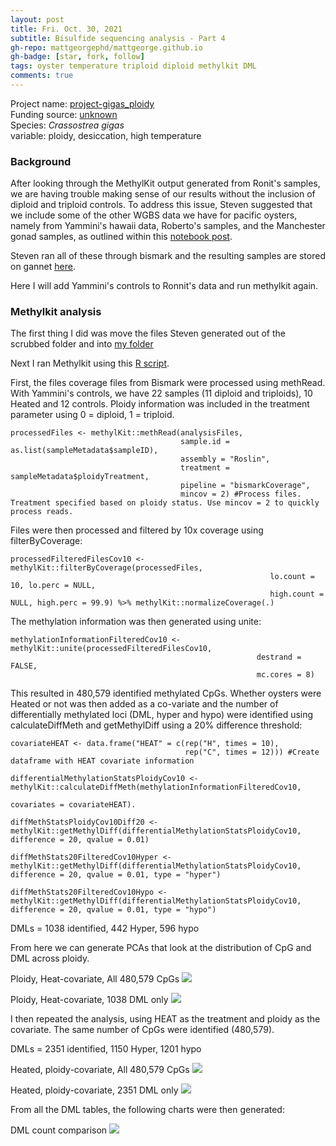 ```yaml
---
layout: post
title: Fri. Oct. 30, 2021
subtitle: Bisulfide sequencing analysis - Part 4
gh-repo: mattgeorgephd/mattgeorge.github.io
gh-badge: [star, fork, follow]
tags: oyster temperature triploid diploid methylkit DML
comments: true
---
```


Project name: [project-gigas_ploidy](https://github.com/mattgeorgephd/project-gigas_ploidy) <br />
Funding source: [unknown]() <br />
Species: *Crassostrea gigas* <br />
variable: ploidy, desiccation, high temperature <br />

### Background
After looking through the MethylKit output generated from Ronit's samples, we are having trouble making sense of our results without the inclusion of diploid and triploid controls. To address this issue, Steven suggested that we include some of the other WGBS data we have for pacific oysters, namely from Yammini's hawaii data, Roberto's samples, and the Manchester gonad samples, as outlined within this [notebook post](https://sr320.github.io/Gigome/).

Steven ran all of these through bismark and the resulting samples are stored on gannet [here](https://gannet.fish.washington.edu/seashell/bu-mox/scrubbed/061021-big/).

Here I will add Yammini's controls to Ronnit's data and run methylkit again.

### Methylkit analysis

The first thing I did was move the files Steven generated out of the scrubbed folder and into [my folder](https://gannet.fish.washington.edu/panopea/061021-big)

Next I ran Methylkit using this [R script]().

First, the files coverage files from Bismark were processed using methRead. With Yammini's controls, we have 22 samples (11 diploid and triploids), 10 Heated and 12 controls. Ploidy information was included in the treatment parameter using 0 = diploid, 1 = triploid.  
```
processedFiles <- methylKit::methRead(analysisFiles,
                                      sample.id = as.list(sampleMetadata$sampleID),
                                      assembly = "Roslin",
                                      treatment = sampleMetadata$ploidyTreatment,
                                      pipeline = "bismarkCoverage",
                                      mincov = 2) #Process files. Treatment specified based on ploidy status. Use mincov = 2 to quickly process reads.
```
Files were then processed and filtered by 10x coverage using filterByCoverage:

```
processedFilteredFilesCov10 <- methylKit::filterByCoverage(processedFiles,
                                                          lo.count = 10, lo.perc = NULL,
                                                          high.count = NULL, high.perc = 99.9) %>% methylKit::normalizeCoverage(.)
```

The methylation information was then generated using unite:

```
methylationInformationFilteredCov10 <- methylKit::unite(processedFilteredFilesCov10,
                                                       destrand = FALSE,
                                                       mc.cores = 8)
```

This resulted in 480,579 identified methylated CpGs. Whether oysters were Heated or not was then added as a co-variate and the number of differentially methylated loci (DML, hyper and hypo) were identified using calculateDiffMeth and getMethylDiff using a 20% difference threshold:

```
covariateHEAT <- data.frame("HEAT" = c(rep("H", times = 10),
                                       rep("C", times = 12))) #Create dataframe with HEAT covariate information

differentialMethylationStatsPloidyCov10 <- methylKit::calculateDiffMeth(methylationInformationFilteredCov10,
                                                                   covariates = covariateHEAT).

diffMethStatsPloidyCov10Diff20 <- methylKit::getMethylDiff(differentialMethylationStatsPloidyCov10, difference = 20, qvalue = 0.01)

diffMethStats20FilteredCov10Hyper <- methylKit::getMethylDiff(differentialMethylationStatsPloidyCov10, difference = 20, qvalue = 0.01, type = "hyper")

diffMethStats20FilteredCov10Hypo <- methylKit::getMethylDiff(differentialMethylationStatsPloidyCov10, difference = 20, qvalue = 0.01, type = "hypo")
```
DMLs = 1038 identified, 442 Hyper, 596 hypo

From here we can generate PCAs that look at the distribution of CpG and DML across ploidy.

Ploidy, Heat-covariate, All 480,579 CpGs
![](/post_images/100421/2021-10-04-All-Data-PCA-ploidy.png)

Ploidy, Heat-covariate, 1038 DML only
![](/post_images/100421/2021-10-04-DML-Only-PCA-ploidy.png)

I then repeated the analysis, using HEAT as the treatment and ploidy as the covariate. The same number of CpGs were identified (480,579).

DMLs = 2351 identified, 1150 Hyper, 1201 hypo

Heated, ploidy-covariate, All 480,579 CpGs
![](/post_images/100421/2021-10-04-All-Data-PCA-heat.png)

Heated, ploidy-covariate, 2351 DML only
![](/post_images/100421/2021-10-04-DML-Only-PCA-heat.png)

From all the DML tables, the following charts were then generated:

DML count comparison
![](/post_images/100421/DML_count_figure.png)
